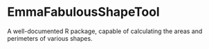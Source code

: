 # EmmaFabulousShapeTool
A well-documented R package, capable of calculating the areas and perimeters of various shapes.
